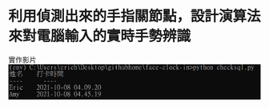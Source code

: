 # 利用偵測出來的手指關節點，設計演算法來對電腦輸入的實時手勢辨識<br>
實作影片
![Alt Text](https://github.com/erichsiao1106/edge-face-recognition-sql/blob/main/sql.jpg)
